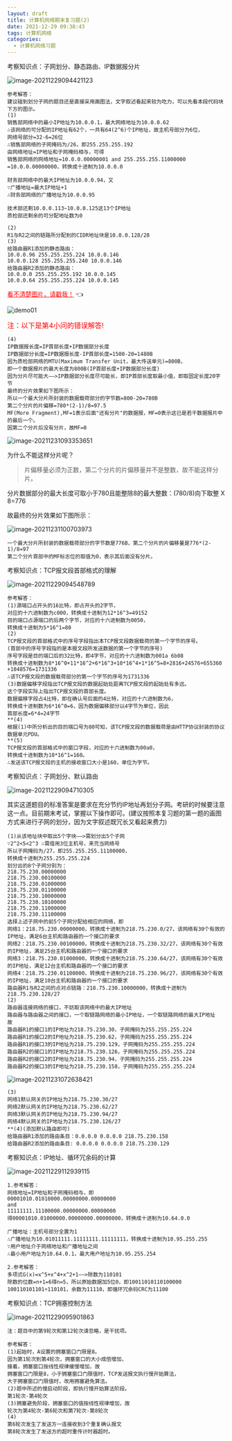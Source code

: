 ```yaml
---
layout: draft
title: 计算机网络期末复习题(2)
date: 2021-12-29 09:38:43
tags: 计算机网络
categories:
  - 计算机网络习题
---
```




考察知识点：子网划分、静态路由、IP数据报分片

<!--more-->

![image-20211229094421123](https://gitee.com/gujiakai/pic-go-typora02/raw/master/img/202112290944214.png)

```
参考解答：
建议碰到划分子网的题目还是直接采用画图法，文字叙述看起来较为吃力，可以先看本段代码块下方的图示。
(1)
销售部网络中的最小IP地址为10.0.0.1，最大网络地址为10.0.0.62
∴该网络的可分配的IP地址有62个，一共有64(2^6)个IP地址，故主机号部分为6位，
网络号部分=32-6=26位
∴销售部网络的子网掩码为/26，即255.255.255.192
由网络地址=IP地址和子网掩码相与，可得
销售部网络的网络地址=10.0.0.00000001 and 255.255.255.11000000
=10.0.0.00000000，转换成十进制为10.0.0.0

财务部网络中的最大IP地址为10.0.0.94，又
∵广播地址=最大IP地址+1
∴财务部网络的广播地址为10.0.0.95

技术部还剩10.0.0.113~10.0.0.125这13个IP地址
质检部还剩余的可分配地址数为0

(2)
R1与R2之间的链路所分配到的CIDR地址块是10.0.0.128/28
(3)
给路由器R1添加的静态路由：
10.0.0.96 255.255.255.224 10.0.0.146
10.0.0.128 255.255.255.240 10.0.0.146
给路由器R2添加的静态路由：
10.0.0.0 255.255.255.192 10.0.0.145
10.0.0.64 255.255.255.224 10.0.0.145
```

<a href="https://gitee.com/gujiakai/pic-go-typora02/raw/master/img/202112310856335.png" style="color:red;border-bottom:none">看不清楚图片，请戳我！</a> :point_left:

![demo01](https://gitee.com/gujiakai/pic-go-typora02/raw/master/img/202112310912528.png)



<font color="red" size=3>注：以下是第4小问的错误解答!</font>

```
(4)
IP数据报长度=IP首部长度+IP数据部分长度
IP数据部分长度=IP数据报长度-IP首部长度=1500-20=1480B
因为质检部网络的MTU(Maximum Transfer Unit，最大传送单元)=800B，
即一个数据报片的最大长度为800B(IP首部长度+IP数据部分长度)
因为分片尽可能大——>IP数据部分长度尽可能长，即IP首部长度取最小值，即取固定长度20字节
最终的分片效果如下图所示：
所以一个最大分片所封装的数据载荷部分的字节数=800-20=780B
第二个分片的片偏移=780*(2-1)/8=97.5
MF(More Fragment),MF=1表示后面"还有分片"的数据报，MF=0表示这已是若干数据报片中的最后一个。
因第二个分片后没有分片，故MF=0
```

![image-20211231093353651](https://gitee.com/gujiakai/pic-go-typora02/raw/master/img/202112310933771.png)

为什么不能这样分片呢？

> 片偏移量必须为正数，第二个分片的片偏移量并不是整数，故不能这样分片。

分片数据部分的最大长度可取小于780且能整除8的最大整数：(780/8)向下取整 X 8=776

故最终的分片效果如下图所示：

![image-20211231100703973](https://gitee.com/gujiakai/pic-go-typora02/raw/master/img/202112311007086.png)

```
一个最大分片所封装的数据载荷部分的字节数是776B，第二个分片的片偏移量是776*(2-1)/8=97
第二个分片首部中的MF标志位的取值为0，表示其后面没有分片。
```



考察知识点：TCP报文段首部格式的理解

![image-20211229094548789](https://gitee.com/gujiakai/pic-go-typora02/raw/master/img/202112290945876.png)

```
参考解答：
(1)源端口占开头的16比特，即占开头的2字节，
对应的十六进制数为c000，转换成十进制为12*16^3=49152
目的端口占源端口的后两个字节，对应的十六进制数为0050，
转换成十进制为5*16^1=80
(2)
TCP报文段的首部格式中的序号字段指出本TCP报文段数据载荷的第一个字节的序号。
(首部中的序号字段指的是本报文段所发送数据的第一个字节的序号)
序号字段是目的端口后的32比特，即4字节，对应的十六进制数为001a 6b08
转换成十进制数为8*16^0+11*16^2+6*16^3+10*16^4+1*16^5=8+2816+24576+655360
+1048576=1731336
∴该TCP报文段的数据载荷部分的第一个字节的序号为1731336
(3)数据偏移字段指出TCP报文段的数据起始处距离TCP报文段的起始处有多远。
这个字段实际上指出TCP报文段的首部长度。
数据偏移字段占4比特，即在确认号后面的4比特，对应的十六进制数为6，
转换成十进制数为6*16^0=6，因为数据偏移部分以4字节为单位，因此
首部长度=6*4=24字节
**(4)
根据(1)中所分析出的目的端口号为80可知，该TCP报文段的数据载荷是由HTTP协议封装的协议数据单元PDU。
**(5)
TCP报文段的首部格式中的窗口字段，对应的十六进制数为00a0，
转换成十进制数为10*16^1=160。
∴发送该TCP报文段的主机的接收窗口大小是160，单位为字节。
```



考察知识点：子网划分、默认路由 

![image-20211229094710305](https://gitee.com/gujiakai/pic-go-typora02/raw/master/img/202112290947367.png)

其实这道题目的标准答案是要求在充分节约IP地址再划分子网。考研的时候要注意这一点。目前期末考试，掌握以下操作即可。(建议按照本复习题的第一题的画图方式来进行子网的划分，因为文字叙述既冗长又看起来费力)

```
(1)从该地址块中取出5个字块——>需划分出5个子网
∵2^2<5<2^3 ∴需借用3位主机号，来充当网络号
所以子网掩码为/27，即255.255.255.11100000，
转换成十进制为255.255.255.224
划分出的8个子网分别为：
218.75.230.00000000
218.75.230.00100000
218.75.230.01000000
218.75.230.01100000
218.75.230.10000000
218.75.230.10100000
218.75.230.11000000
218.75.230.11100000
选择上述子网中的前5个子网分配给相应的网络，即
网络1：218.75.230.00000000，转换成十进制为218.75.230.0/27，该网络有30个有效的IP地址，满足6台主机和路由器的一个接口的要求
网络2：218.75.230.00100000，转换成十进制为218.75.230.32/27，该网络有30个有效的IP地址，满足25台主机和路由器的一个接口的要求
网络3：218.75.230.01000000，转换成十进制为218.75.230.64/27，该网络有30个有效的IP地址，满足12台主机和路由器的一个接口的要求
网络4：218.75.230.01100000，转换成十进制为218.75.230.96/27，该网络有30个有效的IP地址，满足10台主机和路由器的一个接口的要求
路由器R1与R2之间的点对点链路：218.75.230.10000000，转换成十进制为218.75.230.128/27
(2)
路由器连接网络的接口，不妨取该网络中的最大IP地址
路由器与路由器之间的接口，一个取链路网络的最小IP地址，一个取链路网络的最大IP地址
故
路由器R1的接口1的IP地址为218.75.230.30，子网掩码为255.255.255.224
路由器R1的接口2的IP地址为218.75.230.62，子网掩码为255.255.255.224
路由器R1的接口3的IP地址为218.75.230.129，子网掩码为255.255.255.224
路由器R2的接口1的IP地址为218.75.230.126，子网掩码为255.255.255.224
路由器R2的接口2的IP地址为218.75.230.94，子网掩码为255.255.255.224
路由器R2的接口3的IP地址为218.75.230.158，子网掩码为255.255.255.224
```

![image-20211231072638421](https://gitee.com/gujiakai/pic-go-typora02/raw/master/img/202112310726601.png)

```
(3)
网络1默认网关的IP地址为218.75.230.30/27
网络2默认网关的IP地址为218.75.230.62/27
网络3默认网关的IP地址为218.75.230.94/27
网络4默认网关的IP地址为218.75.230.126/27
**(4)(添加默认路由即可)
给路由器R1添加的路由条目：0.0.0.0 0.0.0.0 218.75.230.158
给路由器R2添加的路由条目: 0.0.0.0 0.0.0.0 218.75.230.129
```



考察知识点：IP地址、循环冗余码的计算

![image-20211229112939115](https://gitee.com/gujiakai/pic-go-typora02/raw/master/img/202112291129184.png)

```
1.参考解答：
网络地址=IP地址和子网掩码相与，即
00001010.01010000.00000000.00000000
and
11111111.11100000.00000000.00000000
得00001010.01000000.00000000.00000000，转换成十进制为10.64.0.0

广播地址：主机号部分全置为1
∴广播地址为10.01011111.11111111.11111111，转换成十进制为10.95.255.255
∵用户地址介于网络地址和广播地址之间
∴最小用户地址为10.64.0.1，最大用户地址为10.95.255.254

2.参考解答：
多项式G(x)=x^5+x^4+x^2+1——>除数为110101
除数的位数=n+1=6得n=5，所以原始数据加5位0，即10011010110100000
100110101101÷110101，余数为11110，即循环冗余码CRC为11100
```



考察知识点：TCP拥塞控制方法

![image-20211229095901863](https://gitee.com/gujiakai/pic-go-typora02/raw/master/img/202112290959931.png)

```
注：题目中的第9轮次和第12轮次请忽略，是干扰项。

参考解答：
(1)起始时，A设置的拥塞窗口门限是8。
因为第1轮次到第4轮次，拥塞窗口的大小成倍增加，
接着，拥塞窗口按线性规律缓慢增加，故
拥塞窗口门限是8，小于拥塞窗口门限值时，TCP发送报文执行慢开始算法，
大于拥塞窗口门限值时，改用拥塞避免算法。
(2)题中所述的慢启动阶段，即执行慢开始算法阶段。
第1轮次-第4轮次
(3)拥塞避免阶段，拥塞窗口的值按线性规律增加，故
轮次为第4轮次-第6轮次和第7轮次-第8轮次
(4)
第6轮次发生了发送方一连接收到3个重复确认报文
第8轮次发生了发送方的超时重传计时器超时。
```



